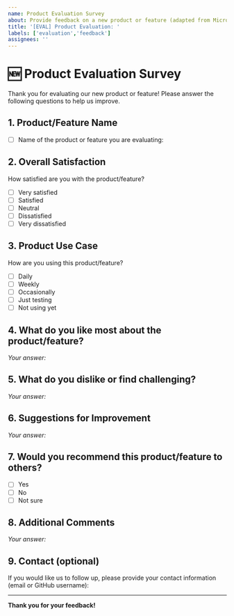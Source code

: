 ```yaml
---
name: Product Evaluation Survey
about: Provide feedback on a new product or feature (adapted from Microsoft Forms template)
title: '[EVAL] Product Evaluation: '
labels: ['evaluation','feedback']
assignees: ''
---
```


<!--
   Copyright 2025 Kyle J. Coder

   Licensed under the Apache License, Version 2.0 (the "License");
   you may not use this file except in compliance with the License.
   You may obtain a copy of the License at

       http://www.apache.org/licenses/LICENSE-2.0

   Unless required by applicable law or agreed to in writing, software
   distributed under the License is distributed on an "AS IS" BASIS,
   WITHOUT WARRANTIES OR CONDITIONS OF ANY KIND, either express or implied.
   See the License for the specific language governing permissions and
   limitations under the License.
-->

# 🆕 Product Evaluation Survey

Thank you for evaluating our new product or feature! Please answer the following questions to help us improve.

## 1. Product/Feature Name
- [ ] Name of the product or feature you are evaluating:

## 2. Overall Satisfaction
How satisfied are you with the product/feature?
- [ ] Very satisfied
- [ ] Satisfied
- [ ] Neutral
- [ ] Dissatisfied
- [ ] Very dissatisfied

## 3. Product Use Case
How are you using this product/feature?
- [ ] Daily
- [ ] Weekly
- [ ] Occasionally
- [ ] Just testing
- [ ] Not using yet

## 4. What do you like most about the product/feature?
_Your answer:_

## 5. What do you dislike or find challenging?
_Your answer:_

## 6. Suggestions for Improvement
_Your answer:_

## 7. Would you recommend this product/feature to others?
- [ ] Yes
- [ ] No
- [ ] Not sure

## 8. Additional Comments
_Your answer:_

## 9. Contact (optional)
If you would like us to follow up, please provide your contact information (email or GitHub username):

---

**Thank you for your feedback!**
